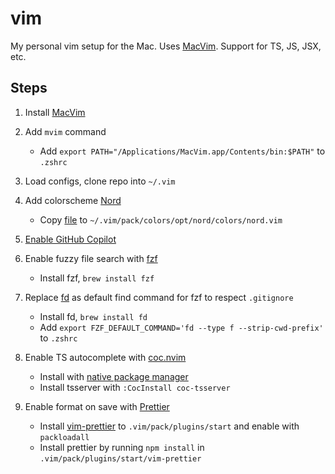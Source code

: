 # vim

My personal vim setup for the Mac. Uses [MacVim](https://macvim.org). Support for TS, JS, JSX, etc.

## Steps

1. Install [MacVim](https://macvim.org)

2. Add `mvim` command

   - Add `export PATH="/Applications/MacVim.app/Contents/bin:$PATH"` to `.zshrc`

3. Load configs, clone repo into `~/.vim`

4. Add colorscheme [Nord](https://github.com/nordtheme/vim/tree/main)

   - Copy [file](https://github.com/nordtheme/vim/blob/main/colors/nord.vim) to `~/.vim/pack/colors/opt/nord/colors/nord.vim`

5. [Enable GitHub Copilot](https://docs.github.com/en/copilot/getting-started-with-github-copilot?tool=vimneovim)

6. Enable fuzzy file search with [fzf](https://github.com/junegunn/fzf)

   - Install fzf, `brew install fzf`

7. Replace [fd](https://github.com/sharkdp/fd) as default find command for fzf to respect `.gitignore`

   - Install fd, `brew install fd`
   - Add `export FZF_DEFAULT_COMMAND='fd --type f --strip-cwd-prefix'` to `.zshrc`

8. Enable TS autocomplete with [coc.nvim](https://github.com/neoclide/coc.nvim)

   - Install with [native package manager](https://github.com/neoclide/coc.nvim/wiki/Install-coc.nvim#using-vim8s-native-package-manager)
   - Install tsserver with `:CocInstall coc-tsserver`

9. Enable format on save with [Prettier](https://prettier.io)
   - Install [vim-prettier](https://github.com/prettier/vim-prettier#install) to `.vim/pack/plugins/start` and enable with `packloadall`
   - Install prettier by running `npm install` in `.vim/pack/plugins/start/vim-prettier`
